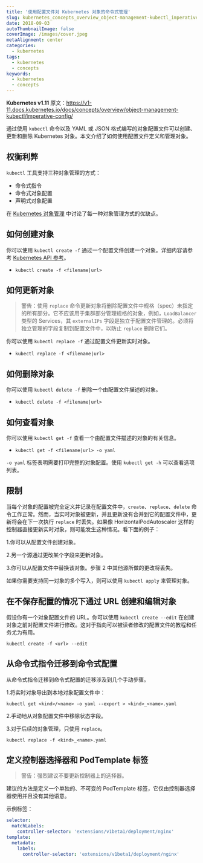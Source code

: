 ```yaml
---
title: '使用配置文件对 Kubernetes 对象的命令式管理'
slug: kubernetes_concepts_overview_object-management-kubectl_imperative-config
date: 2018-09-03
autoThumbnailImage: false
coverImage: /images/cover.jpeg
metaAlignment: center
categories:
  - kubernetes
tags:
  - kubernetes
  - concepts
keywords:
  - kubernetes
  - concepts
---
```


**Kubernetes v1.11** 原文：https://v1-11.docs.kubernetes.io/docs/concepts/overview/object-management-kubectl/imperative-config/

通过使用 `kubectl` 命令以及 YAML 或 JSON 格式编写的对象配置文件可以创建、更新和删除 Kubernetes 对象。本文介绍了如何使用配置文件定义和管理对象。

<!--more-->

## 权衡利弊

`kubectl` 工具支持三种对象管理的方式：

- 命令式指令
- 命令式对象配置
- 声明式对象配置

在 [Kubernetes 对象管理](https://v1-11.docs.kubernetes.io/docs/concepts/overview/object-management-kubectl/overview/) 中讨论了每一种对象管理方式的优缺点。

## 如何创建对象

你可以使用 `kubectl create -f` 通过一个配置文件创建一个对象。详细内容请参考 [Kubernetes API 参考](https://v1-11.docs.kubernetes.io/docs/reference/generated/kubernetes-api/v1.11/)。

- `kubectl create -f <filename|url>`

## 如何更新对象

> 警告：使用 `replace` 命令更新对象将删除配置文件中规格（spec）未指定的所有部分。它不应该用于集群部分管理规格的对象，例如，`LoadBalancer` 类型的 Services，其 `externalIPs` 字段是独立于配置文件管理的。必须将独立管理的字段复制到配置文件中，以防止 `replace` 删除它们。

你可以使用 `kubectl replace -f` 通过配置文件更新实时对象。

- `kubectl replace -f <filename|url>`

## 如何删除对象

你可以使用 `kubectl delete -f` 删除一个由配置文件描述的对象。

- `kubectl delete -f <filename|url>`

## 如何查看对象

你可以使用 `kubectl get -f` 查看一个由配置文件描述的对象的有关信息。

- `kubectl get -f <filename|url> -o yaml`

`-o yaml` 标签表明需要打印完整的对象配置。使用 `kubectl get -h` 可以查看选项列表。

## 限制

当每个对象的配置被完全定义并记录在配置文件中，`create`、`replace`、`delete` 命令工作正常。然而，当实时对象被更新，并且更新没有合并到它的配置文件中，更新将会在下一次执行 `replace` 时丢失。如果像 HorizontalPodAutoscaler 这样的控制器直接更新实时对象，则可能发生这种情况。看下面的例子：

1.你可以从配置文件创建对象。

2.另一个源通过更改某个字段来更新对象。

3.你可以从配置文件中替换该对象。步骤 2 中其他源所做的更改将丢失。

如果你需要支持同一对象的多个写入，则可以使用 `kubectl apply` 来管理对象。

## 在不保存配置的情况下通过 URL 创建和编辑对象

假设你有一个对象配置文件的 URL。你可以使用 `kubectl create --edit` 在创建对象之前对配置文件进行修改。这对于指向可以被读者修改的配置文件的教程和任务尤为有用。

`kubectl create -f <url> --edit`

## 从命令式指令迁移到命令式配置

从命令式指令迁移到命令式配置的迁移涉及到几个手动步骤。

1.将实时对象导出到本地对象配置文件中：

`kubectl get <kind>/<name> -o yaml --export > <kind>_<name>.yaml`

2.手动地从对象配置文件中移除状态字段。

3.对于后续的对象管理，只使用 `replace`。

`kubectl replace -f <kind>_<name>.yaml`

## 定义控制器选择器和 PodTemplate 标签

> 警告：强烈建议不要更新控制器上的选择器。

建议的方法是定义一个单独的、不可变的 PodTemplate 标签，它仅由控制器选择器使用并且没有其他语意。

示例标签：

```yaml
selector:
  matchLabels:
    controller-selector: 'extensions/v1beta1/deployment/nginx'
template:
  metadata:
    labels:
      controller-selector: 'extensions/v1beta1/deployment/nginx'
```
